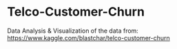 # Telco-Customer-Churn
Data Analysis &amp; Visualization of the data from: https://www.kaggle.com/blastchar/telco-customer-churn
